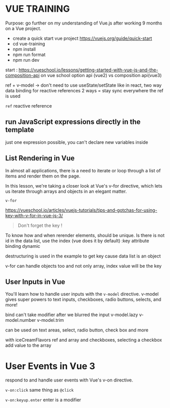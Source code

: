 # VUE TRAININGPurpose: go further on my understanding of Vue.js after working 9 months on a Vue project.- create a quick start vue project https://vuejs.org/guide/quick-start- cd vue-training- npm install- npm run format- npm run devstart : https://vueschool.io/lessons/getting-started-with-vue-js-and-the-composition-api on vue schooloption api (vue2) vs composition api(vue3)ref + v-model -> don't need to use useState/setState like in react, two way data binding for reactive references2 ways = stay sync everywhere the ref is used`ref` reactive reference## run JavaScript expressions directly in the templatejust one expression possible, you can't declare new variables inside## List Rendering in VueIn almost all applications, there is a need to iterate or loop through a list of items and render them on the page.In this lesson, we're taking a closer look at Vue's v-for directive, which lets us iterate through arrays and objects in an elegant matter.`v-for`https://vueschool.io/articles/vuejs-tutorials/tips-and-gotchas-for-using-key-with-v-for-in-vue-js-3/> Don't forget the key !To know how and when rerender elements, should be unique. Is there is not id in the data list, use the index (vue does it by default):key attribute binding dynamicdestructuring is used in the example to get key cause data list is an objectv-for can handle objects too and not only array, index value will be the key## User Inputs in VueYou'll learn how to handle user inputs with the `v-model` directive. v-model gives super powers to text inputs, checkboxes, radio buttons, selects, and more!bindcan't take modifierafter we blurred the input v-model.lazyv-model.numberv-model.trimcan be used on text areas, select, radio button, check box and morewith iceCreamFlavors ref and array and checkboxes, selecting a checkbox add value to the array# User Events in Vue 3respond to and handle user events with Vue's v-on directive.`v-on:click` same thing as `@click``v-on:keyup.enter` enter is a modifier